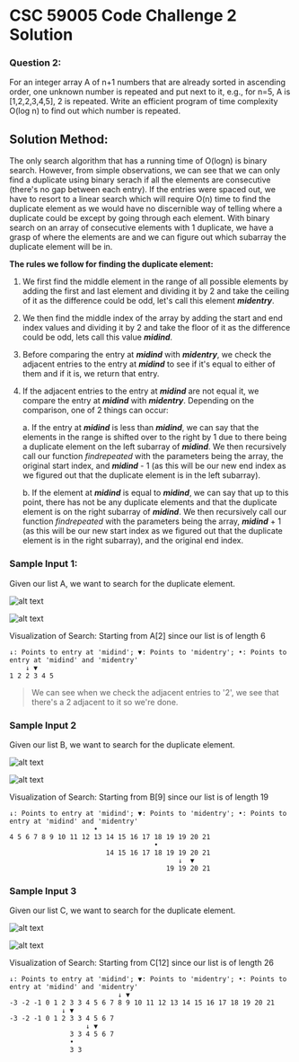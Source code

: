 # CSC 59005 Code Challenge 2 Solution

### Question 2:
For an integer array A of n+1 numbers that are already sorted in ascending order, one unknown number is repeated and put next to it, e.g., for n=5, A is [1,2,2,3,4,5], 2 is repeated. Write an efficient program of time complexity O(log n) to find out which number is repeated.

## Solution Method:
The only search algorithm that has a running time of O(logn) is binary search. However, from simple observations, we can see that we can only find a duplicate using binary serach if all the elements are consecutive (there's no gap between each entry). If the entries were spaced out, we have to resort to a linear search which will require O(n) time to find the duplicate element as we would have no discernible way of telling where a duplicate could be except by going through each element. With binary search on an array of consecutive elements with 1 duplicate, we have a grasp of where the elements are and we can figure out which subarray the duplicate element will be in.

**The rules we follow for finding the duplicate element:**
1. We first find the middle element in the range of all possible elements by adding the first and last element and dividing it by 2 and take the ceiling of it as the difference could be odd, let's call this element ***midentry***.
2. We then find the middle index of the array by adding the start and end index values and dividing it by 2 and take the floor of it as the difference could be odd, lets call this value ***midind***.
3. Before comparing the entry at ***midind*** with ***midentry***, we check the adjacent entries to the entry at ***midind*** to see if it's equal to either of them and if it is, we return that entry.
4. If the adjacent entries to the entry at ***midind*** are not equal it, we compare the entry at ***midind*** with ***midentry***. Depending on the comparison, one of 2 things can occur:
    
    a. If the entry at ***midind*** is less than ***midind***, we can say that the elements in the range is shifted over to the right by 1 due to there being a duplicate element on the left subarray of ***midind***. We then recursively call our function *findrepeated* with the parameters being the array, the original start index, and ***midind*** - 1 (as this will be our new end index as we figured out that the duplicate element is in the left subarray).

    b. If the element at ***midind*** is equal to ***midind***, we can say that up to this point, there has not be any duplicate elements and that the duplicate element is on the right subarray of ***midind***. We then recursively call our function *findrepeated* with the parameters being the array, ***midind*** + 1 (as this will be our new start index as we figured out that the duplicate element is in the right subarray), and the original end index.


### Sample Input 1:
Given our list A, we want to search for the duplicate element.

![alt text](https://github.com/cyanChill/CSC-59005-Code-Challenge-2/blob/main/images/Sample%20Input%201.PNG "Sample Input 1")

![alt text](https://github.com/cyanChill/CSC-59005-Code-Challenge-2/blob/main/images/Sample%20Output%201.PNG "Sample Output 1")

Visualization of Search: Starting from A[2] since our list is of length 6
```
↓: Points to entry at 'midind'; ▼: Points to 'midentry'; •: Points to entry at 'midind' and 'midentry'
    ↓ ▼
1 2 2 3 4 5
```
> We can see when we check the adjacent entries to '2', we see that there's a 2 adjacent to it so we're done.

### Sample Input 2
Given our list B, we want to search for the duplicate element.

![alt text](https://github.com/cyanChill/CSC-59005-Code-Challenge-2/blob/main/images/Sample%20Input%202.PNG "Sample Input 2")

![alt text](https://github.com/cyanChill/CSC-59005-Code-Challenge-2/blob/main/images/Sample%20Output%202.PNG "Sample Output 2")

Visualization of Search: Starting from B[9] since our list is of length 19
```
↓: Points to entry at 'midind'; ▼: Points to 'midentry'; •: Points to entry at 'midind' and 'midentry'
                     •
4 5 6 7 8 9 10 11 12 13 14 15 16 17 18 19 19 20 21
                                    •
                        14 15 16 17 18 19 19 20 21
                                          ↓  ▼
                                       19 19 20 21
```

### Sample Input 3
Given our list C, we want to search for the duplicate element.

![alt text](https://github.com/cyanChill/CSC-59005-Code-Challenge-2/blob/main/images/Sample%20Input%203.PNG "Sample Input 3")

![alt text](https://github.com/cyanChill/CSC-59005-Code-Challenge-2/blob/main/images/Sample%20Output%203.PNG "Sample Output 3")

Visualization of Search: Starting from C[12] since our list is of length 26
```
↓: Points to entry at 'midind'; ▼: Points to 'midentry'; •: Points to entry at 'midind' and 'midentry'
                           ↓ ▼
-3 -2 -1 0 1 2 3 3 4 5 6 7 8 9 10 11 12 13 14 15 16 17 18 19 20 21
             ↓ ▼
-3 -2 -1 0 1 2 3 3 4 5 6 7
                   ↓ ▼
               3 3 4 5 6 7
               •
               3 3
```

